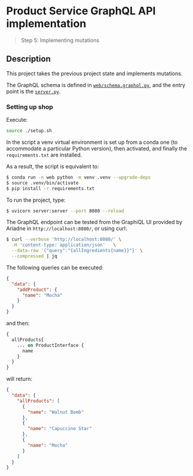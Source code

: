 # Product Service GraphQL API implementation
> Step 5: Implementing mutations

## Description

This project takes the previous project state and implements mutations.

The GraphQL schema is defined in [`web/schema.graphql.py`](./web/schema.py), and the entry point is the [`server.py`](server.py).


### Setting up shop

Execute:

```bash
source ./setup.sh
```

In the script a venv virtual environment is set up from a conda one (to accommodate a particular Python version), then activated, and finally the `requirements.txt` are installed.

As a result, the script is equivalent to:

```bash
$ conda run -n web python -m venv .venv --upgrade-deps
$ source .venv/bin/activate
$ pip install -r requirements.txt
```


To run the project, type:

```bash
$ uvicorn server:server --port 8080 --reload
```

The GraphQL endpoint can be tested from the GraphiQL UI provided by Ariadne in `http://localhost:8080/`, or using curl:

```bash
$ curl --verbose 'http://localhost:8080/' \
  -H 'content-type: application/json'   \
  --data-raw '{"query":"{allIngredients{name}}"}' \
  --compressed | jq
```

The following queries can be executed:

```json
{
  "data": {
    "addProduct": {
      "name": "Mocha"
    }
  }
}
```

and then:

```graphql
{
  allProducts{
    ... on ProductInterface {
      name
    }
  }
}
```

will return:

```json
{
  "data": {
    "allProducts": [
      {
        "name": "Walnut Bomb"
      },
      {
        "name": "Capuccino Star"
      },
      {
        "name": "Mocha"
      }
    ]
  }
}
```